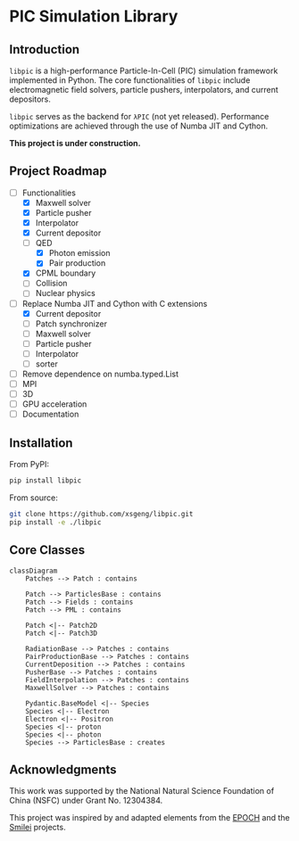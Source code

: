 # PIC Simulation Library

## Introduction
`libpic` is a high-performance Particle-In-Cell (PIC) simulation framework implemented in Python. The core functionalities of `libpic` include electromagnetic field solvers, particle pushers, interpolators, and current depositors.

`libpic` serves as the backend for `λPIC` (not yet released). Performance optimizations are achieved through the use of Numba JIT and Cython.

**This project is under construction.**

## Project Roadmap

- [ ] Functionalities
  - [x] Maxwell solver
  - [x] Particle pusher
  - [x] Interpolator
  - [x] Current depositor
  - [ ] QED
    - [x] Photon emission
    - [x] Pair production
  - [x] CPML boundary
  - [ ] Collision
  - [ ] Nuclear physics
- [ ] Replace Numba JIT and Cython with C extensions
  - [x] Current depositor
  - [ ] Patch synchronizer
  - [ ] Maxwell solver
  - [ ] Particle pusher
  - [ ] Interpolator
  - [ ] sorter
- [ ] Remove dependence on numba.typed.List
- [ ] MPI
- [ ] 3D
- [ ] GPU acceleration
- [ ] Documentation

## Installation

From PyPI:

```bash
pip install libpic
```

From source:

```bash
git clone https://github.com/xsgeng/libpic.git
pip install -e ./libpic
```
## Core Classes
```mermaid
classDiagram
    Patches --> Patch : contains

    Patch --> ParticlesBase : contains
    Patch --> Fields : contains
    Patch --> PML : contains

    Patch <|-- Patch2D
    Patch <|-- Patch3D

    RadiationBase --> Patches : contains
    PairProductionBase --> Patches : contains
    CurrentDeposition --> Patches : contains
    PusherBase --> Patches : contains
    FieldInterpolation --> Patches : contains
    MaxwellSolver --> Patches : contains

    Pydantic.BaseModel <|-- Species
    Species <|-- Electron
    Electron <|-- Positron
    Species <|-- proton
    Species <|-- photon
    Species --> ParticlesBase : creates
```
## Acknowledgments

This work was supported by the National Natural Science Foundation of China (NSFC) under Grant No. 12304384.

This project was inspired by and adapted elements from the [EPOCH](https://github.com/Warwick-Plasma/epoch) and the [Smilei](https://github.com/SmileiPIC/Smilei) projects.

